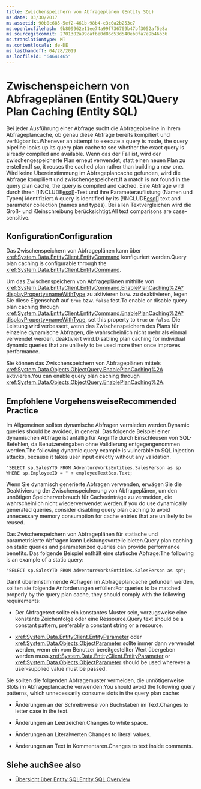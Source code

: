 ```yaml
---
title: Zwischenspeichern von Abfrageplänen (Entity SQL)
ms.date: 03/30/2017
ms.assetid: 90b0c685-5ef2-461b-98b4-c3c0a2b253c7
ms.openlocfilehash: 9b809962e11ee74a99f736769b47bf3052af5e8a
ms.sourcegitcommit: 2701302a99cafbe0d86d53d540eb0fa7e9b46b36
ms.translationtype: MT
ms.contentlocale: de-DE
ms.lasthandoff: 04/28/2019
ms.locfileid: "64641465"
---
```

# <a name="query-plan-caching-entity-sql"></a><span data-ttu-id="f370b-102">Zwischenspeichern von Abfrageplänen (Entity SQL)</span><span class="sxs-lookup"><span data-stu-id="f370b-102">Query Plan Caching (Entity SQL)</span></span>
<span data-ttu-id="f370b-103">Bei jeder Ausführung einer Abfrage sucht die Abfragepipeline in ihrem Abfrageplancache, ob genau diese Abfrage bereits kompiliert und verfügbar ist.</span><span class="sxs-lookup"><span data-stu-id="f370b-103">Whenever an attempt to execute a query is made, the query pipeline looks up its query plan cache to see whether the exact query is already compiled and available.</span></span> <span data-ttu-id="f370b-104">Wenn das der Fall ist, wird der zwischengespeicherte Plan erneut verwendet, statt einen neuen Plan zu erstellen.</span><span class="sxs-lookup"><span data-stu-id="f370b-104">If so, it reuses the cached plan rather than building a new one.</span></span> <span data-ttu-id="f370b-105">Wird keine Übereinstimmung im Abfrageplancache gefunden, wird die Abfrage kompiliert und zwischengespeichert.</span><span class="sxs-lookup"><span data-stu-id="f370b-105">If a match is not found in the query plan cache, the query is compiled and cached.</span></span> <span data-ttu-id="f370b-106">Eine Abfrage wird durch ihren [!INCLUDE[esql](../../../../../../includes/esql-md.md)]-Text und ihre Parameterauflistung (Namen und Typen) identifiziert.</span><span class="sxs-lookup"><span data-stu-id="f370b-106">A query is identified by its [!INCLUDE[esql](../../../../../../includes/esql-md.md)] text and parameter collection (names and types).</span></span> <span data-ttu-id="f370b-107">Bei allen Textvergleichen wird die Groß- und Kleinschreibung berücksichtigt.</span><span class="sxs-lookup"><span data-stu-id="f370b-107">All text comparisons are case-sensitive.</span></span>  
  
## <a name="configuration"></a><span data-ttu-id="f370b-108">Konfiguration</span><span class="sxs-lookup"><span data-stu-id="f370b-108">Configuration</span></span>  
 <span data-ttu-id="f370b-109">Das Zwischenspeichern von Abfrageplänen kann über <xref:System.Data.EntityClient.EntityCommand> konfiguriert werden.</span><span class="sxs-lookup"><span data-stu-id="f370b-109">Query plan caching is configurable through the <xref:System.Data.EntityClient.EntityCommand>.</span></span>  
  
 <span data-ttu-id="f370b-110">Um das Zwischenspeichern von Abfrageplänen mithilfe von <xref:System.Data.EntityClient.EntityCommand.EnablePlanCaching%2A?displayProperty=nameWithType> zu aktivieren bzw. zu deaktivieren, legen Sie diese Eigenschaft auf `true` bzw. `false` fest.</span><span class="sxs-lookup"><span data-stu-id="f370b-110">To enable or disable query plan caching through <xref:System.Data.EntityClient.EntityCommand.EnablePlanCaching%2A?displayProperty=nameWithType>, set this property to `true` or `false`.</span></span> <span data-ttu-id="f370b-111">Die Leistung wird verbessert, wenn das Zwischenspeichern des Plans für einzelne dynamische Abfragen, die wahrscheinlich nicht mehr als einmal verwendet werden, deaktiviert wird.</span><span class="sxs-lookup"><span data-stu-id="f370b-111">Disabling plan caching for individual dynamic queries that are unlikely to be used more then once improves performance.</span></span>  
  
 <span data-ttu-id="f370b-112">Sie können das Zwischenspeichern von Abfrageplänen mittels <xref:System.Data.Objects.ObjectQuery.EnablePlanCaching%2A> aktivieren.</span><span class="sxs-lookup"><span data-stu-id="f370b-112">You can enable query plan caching through <xref:System.Data.Objects.ObjectQuery.EnablePlanCaching%2A>.</span></span>  
  
## <a name="recommended-practice"></a><span data-ttu-id="f370b-113">Empfohlene Vorgehensweise</span><span class="sxs-lookup"><span data-stu-id="f370b-113">Recommended Practice</span></span>  
 <span data-ttu-id="f370b-114">Im Allgemeinen sollten dynamische Abfragen vermieden werden.</span><span class="sxs-lookup"><span data-stu-id="f370b-114">Dynamic queries should be avoided, in general.</span></span> <span data-ttu-id="f370b-115">Das folgende Beispiel einer dynamischen Abfrage ist anfällig für Angriffe durch Einschleusen von SQL-Befehlen, da Benutzereingaben ohne Validierung entgegengenommen werden.</span><span class="sxs-lookup"><span data-stu-id="f370b-115">The following dynamic query example is vulnerable to SQL injection attacks, because it takes user input directly without any validation.</span></span>  
  
 `"SELECT sp.SalesYTD FROM AdventureWorksEntities.SalesPerson as sp WHERE sp.EmployeeID = " + employeeTextBox.Text;`  
  
 <span data-ttu-id="f370b-116">Wenn Sie dynamisch generierte Abfragen verwenden, erwägen Sie die Deaktivierung der Zwischenspeicherung von Abfrageplänen, um den unnötigen Speicherverbrauch für Cacheeinträge zu vermeiden, die wahrscheinlich nicht wiederverwendet werden.</span><span class="sxs-lookup"><span data-stu-id="f370b-116">If you do use dynamically generated queries, consider disabling query plan caching to avoid unnecessary memory consumption for cache entries that are unlikely to be reused.</span></span>  
  
 <span data-ttu-id="f370b-117">Das Zwischenspeichern von Abfrageplänen für statische und parametrisierte Abfragen kann Leistungsvorteile bieten.</span><span class="sxs-lookup"><span data-stu-id="f370b-117">Query plan caching on static queries and parameterized queries can provide performance benefits.</span></span> <span data-ttu-id="f370b-118">Das folgende Beispiel enthält eine statische Abfrage:</span><span class="sxs-lookup"><span data-stu-id="f370b-118">The following is an example of a static query:</span></span>  
  
```  
"SELECT sp.SalesYTD FROM AdventureWorksEntities.SalesPerson as sp";  
```  
  
 <span data-ttu-id="f370b-119">Damit übereinstimmende Abfragen im Abfrageplancache gefunden werden, sollten sie folgende Anforderungen erfüllen:</span><span class="sxs-lookup"><span data-stu-id="f370b-119">For queries to be matched properly by the query plan cache, they should comply with the following requirements:</span></span>  
  
- <span data-ttu-id="f370b-120">Der Abfragetext sollte ein konstantes Muster sein, vorzugsweise eine konstante Zeichenfolge oder eine Ressource.</span><span class="sxs-lookup"><span data-stu-id="f370b-120">Query text should be a constant pattern, preferably a constant string or a resource.</span></span>  
  
- <span data-ttu-id="f370b-121"><xref:System.Data.EntityClient.EntityParameter> oder <xref:System.Data.Objects.ObjectParameter> sollte immer dann verwendet werden, wenn ein vom Benutzer bereitgestellter Wert übergeben werden muss.</span><span class="sxs-lookup"><span data-stu-id="f370b-121"><xref:System.Data.EntityClient.EntityParameter> or <xref:System.Data.Objects.ObjectParameter> should be used wherever a user-supplied value must be passed.</span></span>  
  
 <span data-ttu-id="f370b-122">Sie sollten die folgenden Abfragemuster vermeiden, die unnötigerweise Slots im Abfrageplancache verwenden:</span><span class="sxs-lookup"><span data-stu-id="f370b-122">You should avoid the following query patterns, which unnecessarily consume slots in the query plan cache:</span></span>  
  
- <span data-ttu-id="f370b-123">Änderungen an der Schreibweise von Buchstaben im Text.</span><span class="sxs-lookup"><span data-stu-id="f370b-123">Changes to letter case in the text.</span></span>  
  
- <span data-ttu-id="f370b-124">Änderungen an Leerzeichen.</span><span class="sxs-lookup"><span data-stu-id="f370b-124">Changes to white space.</span></span>  
  
- <span data-ttu-id="f370b-125">Änderungen an Literalwerten.</span><span class="sxs-lookup"><span data-stu-id="f370b-125">Changes to literal values.</span></span>  
  
- <span data-ttu-id="f370b-126">Änderungen an Text in Kommentaren.</span><span class="sxs-lookup"><span data-stu-id="f370b-126">Changes to text inside comments.</span></span>  
  
## <a name="see-also"></a><span data-ttu-id="f370b-127">Siehe auch</span><span class="sxs-lookup"><span data-stu-id="f370b-127">See also</span></span>

- [<span data-ttu-id="f370b-128">Übersicht über Entity SQL</span><span class="sxs-lookup"><span data-stu-id="f370b-128">Entity SQL Overview</span></span>](../../../../../../docs/framework/data/adonet/ef/language-reference/entity-sql-overview.md)
